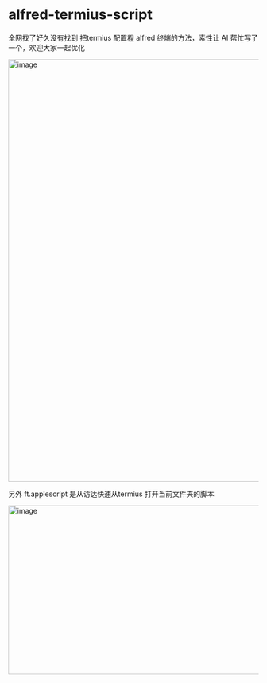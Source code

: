 # alfred-termius-script

全网找了好久没有找到 把termius 配置程 alfred 终端的方法，索性让 AI 帮忙写了一个，欢迎大家一起优化


<img width="1182" height="850" alt="image" src="https://github.com/user-attachments/assets/b1120df8-04d2-41e0-8233-2ad304636d05" />



另外 ft.applescript 是从访达快速从termius 打开当前文件夹的脚本

<img width="773" height="340" alt="image" src="https://github.com/user-attachments/assets/13955125-2c74-4c31-8125-11dd691098ac" />
